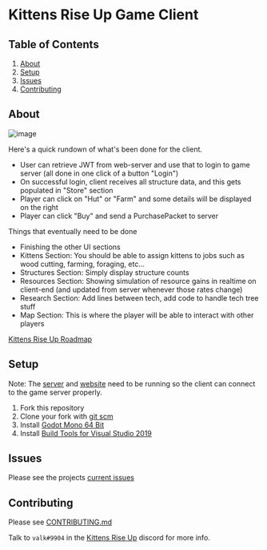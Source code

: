 # Kittens Rise Up Game Client

## Table of Contents
1. [About](#about)
2. [Setup](#setup)
3. [Issues](#issues)
4. [Contributing](#contributing)

## About

![image](https://user-images.githubusercontent.com/6277739/132770788-9de196ea-548b-4ae7-8e95-4e2a7bbdfa50.png)

Here's a quick rundown of what's been done for the client.
- User can retrieve JWT from web-server and use that to login to game server (all done in one click of a button "Login")
- On successful login, client receives all structure data, and this gets populated in "Store" section
- Player can click on "Hut" or "Farm" and some details will be displayed on the right
- Player can click "Buy" and send a PurchasePacket to server

Things that eventually need to be done
- Finishing the other UI sections
- Kittens Section: You should be able to assign kittens to jobs such as wood cutting, farming, foraging, etc...
- Structures Section: Simply display structure counts
- Resources Section: Showing simulation of resource gains in realtime on client-end (and updated from server whenever those rates change)
- Research Section: Add lines between tech, add code to handle tech tree stuff
- Map Section: This is where the player will be able to interact with other players

[Kittens Rise Up Roadmap](https://trello.com/b/XkhJxR2x/kittens-rise-up)

## Setup
Note: The [server](https://github.com/Kittens-Rise-Up/server) and [website](https://github.com/Kittens-Rise-Up/website) need to be running so the client can connect to the game server properly.

1. Fork this repository
2. Clone your fork with [git scm](https://git-scm.com) 
3. Install [Godot Mono 64 Bit](https://godotengine.org)
4. Install [Build Tools for Visual Studio 2019](https://visualstudio.microsoft.com/downloads/?q=build+tools)

## Issues
Please see the projects [current issues](https://github.com/Kittens-Rise-Up/client-godot/issues)

## Contributing
Please see [CONTRIBUTING.md](https://github.com/Kittens-Rise-Up/client-godot/blob/main/CONTRIBUTING.md)

Talk to `valk#9904` in the [Kittens Rise Up](https://discord.gg/cDNf8ja) discord for more info.
